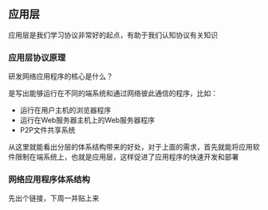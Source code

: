 ## 应用层

应用层是我们学习协议非常好的起点，有助于我们认知协议有关知识

### 应用层协议原理

研发网络应用程序的核心是什么？

是写出能够运行在不同的端系统和通过网络彼此通信的程序，比如：

- 运行在用户主机的浏览器程序
- 运行在Web服务器主机上的Web服务器程序
- P2P文件共享系统

从这里就能看出分层的体系结构带来的好处，对于上面的需求，首先就能将应用软件限制在端系统上，也就是应用层，这样促进了应用程序的快速开发和部署

### 网络应用程序体系结构

先出个链接，下周一并贴上来